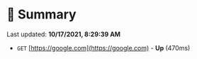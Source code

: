 # 📖 Summary
Last updated: **10/17/2021, 8:29:39 AM**

- `GET` [https://google.com](https://google.com) - **Up** (470ms)
